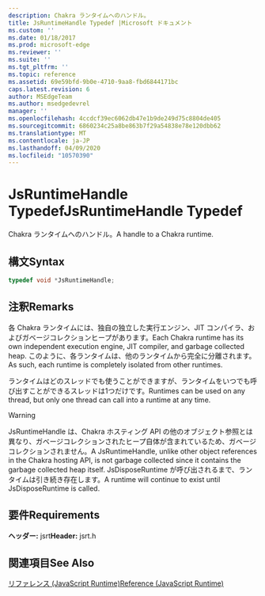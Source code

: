 ```yaml
---
description: Chakra ランタイムへのハンドル。
title: JsRuntimeHandle Typedef |Microsoft ドキュメント
ms.custom: ''
ms.date: 01/18/2017
ms.prod: microsoft-edge
ms.reviewer: ''
ms.suite: ''
ms.tgt_pltfrm: ''
ms.topic: reference
ms.assetid: 69e59bfd-9b0e-4710-9aa8-fbd6844171bc
caps.latest.revision: 6
author: MSEdgeTeam
ms.author: msedgedevrel
manager: ''
ms.openlocfilehash: 4ccdcf39ec6062db47e1b9de249d75c8804de405
ms.sourcegitcommit: 6860234c25a8be863b7f29a54838e78e120dbb62
ms.translationtype: MT
ms.contentlocale: ja-JP
ms.lasthandoff: 04/09/2020
ms.locfileid: "10570390"
---
```

# <span data-ttu-id="dfb1e-103">JsRuntimeHandle Typedef</span><span class="sxs-lookup"><span data-stu-id="dfb1e-103">JsRuntimeHandle Typedef</span></span>
<span data-ttu-id="dfb1e-104">Chakra ランタイムへのハンドル。</span><span class="sxs-lookup"><span data-stu-id="dfb1e-104">A handle to a Chakra runtime.</span></span>  
  
## <span data-ttu-id="dfb1e-105">構文</span><span class="sxs-lookup"><span data-stu-id="dfb1e-105">Syntax</span></span>  
  
```cpp  
typedef void *JsRuntimeHandle;  
```  
  
## <span data-ttu-id="dfb1e-106">注釈</span><span class="sxs-lookup"><span data-stu-id="dfb1e-106">Remarks</span></span>  
 <span data-ttu-id="dfb1e-107">各 Chakra ランタイムには、独自の独立した実行エンジン、JIT コンパイラ、およびガベージコレクションヒープがあります。</span><span class="sxs-lookup"><span data-stu-id="dfb1e-107">Each Chakra runtime has its own independent execution engine, JIT compiler, and garbage collected heap.</span></span> <span data-ttu-id="dfb1e-108">このように、各ランタイムは、他のランタイムから完全に分離されます。</span><span class="sxs-lookup"><span data-stu-id="dfb1e-108">As such, each runtime is completely isolated from other runtimes.</span></span>  
  
 <span data-ttu-id="dfb1e-109">ランタイムはどのスレッドでも使うことができますが、ランタイムをいつでも呼び出すことができるスレッドは1つだけです。</span><span class="sxs-lookup"><span data-stu-id="dfb1e-109">Runtimes can be used on any thread, but only one thread can call into a runtime at any time.</span></span>  
  
> [!WARNING]
>  <span data-ttu-id="dfb1e-110">JsRuntimeHandle は、Chakra ホスティング API の他のオブジェクト参照とは異なり、ガベージコレクションされたヒープ自体が含まれているため、ガベージコレクションされません。</span><span class="sxs-lookup"><span data-stu-id="dfb1e-110">A JsRuntimeHandle, unlike other object references in the Chakra hosting API, is not garbage collected since it contains the garbage collected heap itself.</span></span> <span data-ttu-id="dfb1e-111">JsDisposeRuntime が呼び出されるまで、ランタイムは引き続き存在します。</span><span class="sxs-lookup"><span data-stu-id="dfb1e-111">A runtime will continue to exist until JsDisposeRuntime is called.</span></span>  
  
## <span data-ttu-id="dfb1e-112">要件</span><span class="sxs-lookup"><span data-stu-id="dfb1e-112">Requirements</span></span>  
 <span data-ttu-id="dfb1e-113">**ヘッダー:** jsrt</span><span class="sxs-lookup"><span data-stu-id="dfb1e-113">**Header:** jsrt.h</span></span>  
  
## <span data-ttu-id="dfb1e-114">関連項目</span><span class="sxs-lookup"><span data-stu-id="dfb1e-114">See Also</span></span>  
 [<span data-ttu-id="dfb1e-115">リファレンス (JavaScript Runtime)</span><span class="sxs-lookup"><span data-stu-id="dfb1e-115">Reference (JavaScript Runtime)</span></span>](../chakra-hosting/reference-javascript-runtime.md)